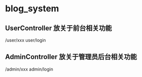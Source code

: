# blog_system

## UserController 放关于前台相关功能
/user/xxx    user/login
## AdminController 放关于管理员后台相关功能
/admin/xxx   admin/login



